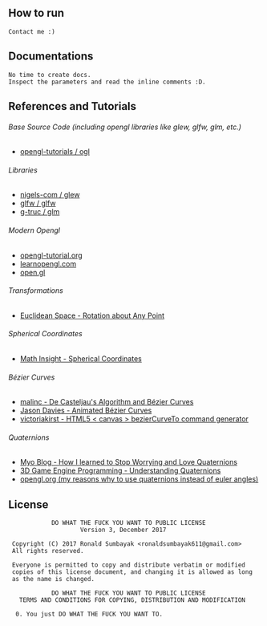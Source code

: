 ## How to run

``` text
Contact me :)
```

## Documentations

``` text
No time to create docs.
Inspect the parameters and read the inline comments :D.
```

## References and Tutorials

###### Base Source Code (including opengl libraries like glew, glfw, glm, etc.)
- [opengl-tutorials / ogl](https://github.com/opengl-tutorials/ogl)

###### Libraries
- [nigels-com / glew](https://github.com/nigels-com/glew)
- [glfw / glfw](https://github.com/glfw/glfw)
- [g-truc / glm](https://github.com/g-truc/glm)

###### Modern Opengl
- [opengl-tutorial.org](http://opengl-tutorial.org)
- [learnopengl.com](https://learnopengl.com)
- [open.gl](https://open.gl)

###### Transformations
- [Euclidean Space - Rotation about Any Point](http://euclideanspace.com/maths/geometry/affine/aroundPoint/index.htm)

###### Spherical Coordinates
- [Math Insight - Spherical Coordinates](http://mathinsight.org/spherical_coordinates)

###### Bézier Curves
- [malinc - De Casteljau's Algorithm and Bézier Curves](http://malinc.se/m/DeCasteljauAndBezier.php)
- [Jason Davies - Animated Bézier Curves](https://jasondavies.com/animated-bezier)
- [victoriakirst - HTML5 < canvas > bezierCurveTo command generator](http://victoriakirst.com/beziertool)

###### Quaternions
- [Myo Blog - How I learned to Stop Worrying and Love Quaternions](http://developerblog.myo.com/quaternions)
- [3D Game Engine Programming - Understanding Quaternions](https://3dgep.com/understanding-quaternions)
- [opengl.org (my reasons why to use quaternions instead of euler angles)](https://opengl.org/discussion_boards/showthread.php/140090-Rotation-around-local-axes-after-translation?p=1015646&viewfull=1#post1015646)

## License

``` text
            DO WHAT THE FUCK YOU WANT TO PUBLIC LICENSE
                    Version 3, December 2017

 Copyright (C) 2017 Ronald Sumbayak <ronaldsumbayak611@gmail.com>
 All rights reserved.

 Everyone is permitted to copy and distribute verbatim or modified
 copies of this license document, and changing it is allowed as long
 as the name is changed.

            DO WHAT THE FUCK YOU WANT TO PUBLIC LICENSE
   TERMS AND CONDITIONS FOR COPYING, DISTRIBUTION AND MODIFICATION

  0. You just DO WHAT THE FUCK YOU WANT TO.
```
